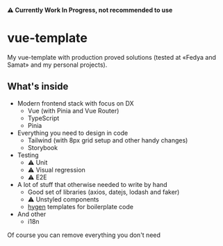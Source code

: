 **⚠️ Currently Work In Progress, not recommended to use**

# vue-template

My vue-template with production proved solutions (tested at «Fedya and Samat» and my personal projects).

## What's inside

- Modern frontend stack with focus on DX
  - Vue (with Pinia and Vue Router)
  - TypeScript
  - Pinia
- Everything you need to design in code
  - Tailwind (with 8px grid setup and other handy changes)
  - Storybook
- Testing
  - ⚠️ Unit
  - ⚠️ Visual regression
  - ⚠️ E2E
- A lot of stuff that otherwise needed to write by hand
  - Good set of libraries (axios, datejs, lodash and faker)
  - ⚠️ Unstyled components
  - [hygen](https://github.com/jondot/hygen/) templates for boilerplate code
- And other
  - i18n

Of course you can remove everything you don't need
